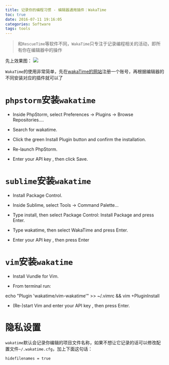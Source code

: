 ```yaml
---
title: 记录你的编程习惯 - 编辑器通用插件：WakaTime
toc: true
date: 2016-07-11 19:16:05
categories: Software
tags: tools
---
```


>和`RescueTime`等软件不同，`WakaTime`只专注于记录编程相关的活动，即所有你在编辑器中的操作  

先上效果图：
![](http://o9xbyqajf.bkt.clouddn.com/images/1468241463615.png)


<!--more-->

`WakaTime`的使用非常简单，先在[wakaTime的网站](https://wakatime.com)注册一个账号，再根据编辑器的不同安装对应的插件就可以了

# `phpstorm`安装`wakatime`
 - Inside PhpStorm, select Preferences → Plugins → Browse Repositories....

 - Search for wakatime.

 - Click the green Install Plugin button and confirm the installation.

 - Re-launch PhpStorm.

 - Enter your API key , then click Save.
 

# `sublime`安装`wakatime`
 - Install Package Control.

 - Inside Sublime, select Tools → Command Palette...

 - Type install, then select Package Control: Install Package and press Enter.

 - Type wakatime, then select WakaTime and press Enter.

 - Enter your API key , then press Enter

# `vim`安装`wakatime`

 - Install Vundle for Vim.

 - From terminal run:

echo "Plugin 'wakatime/vim-wakatime'" >> ~/.vimrc && vim +PluginInstall

 - (Re-)start Vim and enter your API key , then press Enter.

 
 # 隐私设置
 
 `wakatime`默认会记录你编辑的项目文件名称，如果不想让它记录的话可以修改配置文件`~/.wakatime.cfg`，加上下面这句话：

 ```
 hidefilenames = true
 ``` 

